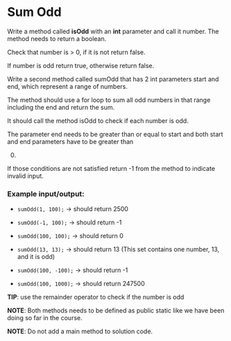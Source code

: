 # Sum Odd

Write a method called **isOdd** with an **int** parameter and call it number. The method needs to return a boolean.

Check that number is > 0, if it is not return false.

If number is odd return true, otherwise return false.

Write a second method called sumOdd that has 2 int parameters start and end, which represent a range of numbers.

The method should use a for loop to sum all odd numbers in that range including the end and return the sum.

It should call the method isOdd to check if each number is odd.

The parameter end needs to be greater than or equal to start and both start and end parameters have to be greater than

0.

If those conditions are not satisfied return -1 from the method to indicate invalid input.

### Example input/output:

* `sumOdd(1, 100);` → should return 2500

* `sumOdd(-1, 100);` → should return -1

* `sumOdd(100, 100);` → should return 0

* `sumOdd(13, 13);` → should return 13 (This set contains one number, 13, and it is odd)

* `sumOdd(100, -100);` → should return -1

* `sumOdd(100, 1000);` → should return 247500

**TIP**: use the remainder operator to check if the number is odd

**NOTE**: Both methods needs to be defined as public static like we have been doing so far in the course.

**NOTE**: Do not add a main method to solution code.